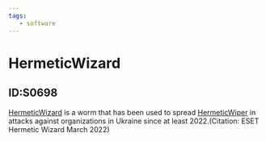 ```yaml
---
tags:
   - software
---
```

# HermeticWizard
## ID:S0698
[HermeticWizard](software/S0698) is a worm that has been used to spread [HermeticWiper](software/S0697) in attacks against organizations in Ukraine since at least 2022.(Citation: ESET Hermetic Wizard March 2022)
